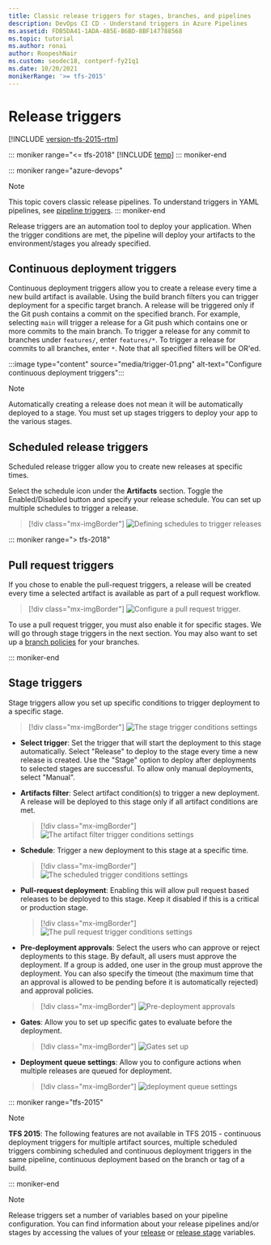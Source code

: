 ```yaml
---
title: Classic release triggers for stages, branches, and pipelines
description: DevOps CI CD - Understand triggers in Azure Pipelines
ms.assetid: FDB5DA41-1ADA-485E-86BD-8BF147788568
ms.topic: tutorial
ms.author: ronai
author: RoopeshNair
ms.custom: seodec18, contperf-fy21q1
ms.date: 10/20/2021
monikerRange: '>= tfs-2015'
---
```


# Release triggers

[!INCLUDE [version-tfs-2015-rtm](../includes/version-tfs-2015-rtm.md)]

::: moniker range="<= tfs-2018"
[!INCLUDE [temp](../includes/concept-rename-note.md)]
::: moniker-end

::: moniker range="azure-devops"
> [!NOTE] 
> This topic covers classic release pipelines. To understand triggers in YAML pipelines, see [pipeline triggers](../build/triggers.md).
::: moniker-end

Release triggers are an automation tool to deploy your application. When the trigger conditions are met, the pipeline will deploy your artifacts to the environment/stages you already specified. 

<a id="release-triggers"></a>

## Continuous deployment triggers

Continuous deployment triggers allow you to create a release every time a new build artifact is available. Using the build branch filters you can trigger deployment for a specific target branch. A release will be triggered only if the Git push contains a commit on the specified branch. For example, selecting `main` will trigger a release for a Git push which contains one or more commits to the main branch. To trigger a release for any commit to branches under `features/`, enter `features/*`. To trigger a release for commits to all branches, enter `*`. Note that all specified filters will be OR'ed.

:::image type="content" source="media/trigger-01.png" alt-text="Configure continuous deployment triggers":::

> [!NOTE]
> Automatically creating a release does not mean it will be automatically deployed to a stage. You must set up stages triggers to deploy your app to the various stages.

<a id="scheduled-triggers"></a>

## Scheduled release triggers

Scheduled release trigger allow you to create new releases at specific times.

Select the schedule icon under the **Artifacts** section. Toggle the Enabled/Disabled button and specify your release schedule. You can set up multiple schedules to trigger a release.

> [!div class="mx-imgBorder"]
> ![Defining schedules to trigger releases](media/trigger-04.png)

::: moniker range="> tfs-2018"

<a id="prsettrigger"></a>

## Pull request triggers

If you chose to enable the pull-request triggers, a release will be created every time a selected artifact is available as part of a pull request workflow.

> [!div class="mx-imgBorder"]
> ![Configure a pull request trigger.](media/trigger-01a.png)

To use a pull request trigger, you must also enable it for specific stages. We will go through stage triggers in the next section. You may also want to set up a [branch policies](../../repos/git/pr-status-policy.md) for your branches.

::: moniker-end

<a id="env-triggers"></a>

## Stage triggers

Stage triggers allow you set up specific conditions to trigger deployment to a specific stage.

  > [!div class="mx-imgBorder"]
  > ![The stage trigger conditions settings](media/trigger-02a.png)

* **Select trigger**:
  Set the trigger that will start the deployment to this stage automatically. Select "Release" to deploy to the stage every time a new release is created. Use the "Stage" option to deploy after deployments to selected stages are successful. To allow only manual deployments, select "Manual".

* **Artifacts filter**:
  Select artifact condition(s) to trigger a new deployment. A release will be deployed to this stage only if all artifact conditions are met.

  > [!div class="mx-imgBorder"]
  > ![The artifact filter trigger conditions settings](media/trigger-02b.png)

  <a name="stage-scheduled-triggers"></a>

* **Schedule**:
  Trigger a new deployment to this stage at a specific time.

  > [!div class="mx-imgBorder"]
  > ![The scheduled trigger conditions settings](media/trigger-02.png)

<a name="prtrigger"></a>

* **Pull-request deployment**:
  Enabling this will allow pull request based releases to be deployed to this stage. Keep it disabled if this is a critical or production stage.

  > [!div class="mx-imgBorder"]
  > ![The pull request trigger conditions settings](media/trigger-02c.png)

* **Pre-deployment approvals**:
Select the users who can approve or reject deployments to this stage. By default, all users must approve the deployment. If a group is added, one user in the group must approve the deployment. You can also specify the timeout (the maximum time that an approval is allowed to be pending before it is automatically rejected) and approval policies.

  > [!div class="mx-imgBorder"]
  > ![Pre-deployment approvals](media/pre-deployment-approval.png)

* **Gates**:
Allow you to set up specific gates to evaluate before the deployment.

  > [!div class="mx-imgBorder"]
  > ![Gates set up](media/gates.png)

* **Deployment queue settings**:
Allow you to configure actions when multiple releases are queued for deployment.

  > [!div class="mx-imgBorder"]
  > ![deployment queue settings](media/deploy-queue.png)

::: moniker range="tfs-2015"

> [!NOTE]
> **TFS 2015**: The following features are not available in TFS 2015 - continuous deployment triggers for multiple artifact sources, multiple scheduled triggers combining scheduled and continuous deployment triggers in the same pipeline, continuous deployment based on the branch or tag of a build.

::: moniker-end

> [!NOTE]
> Release triggers set a number of variables based on your pipeline configuration. You can find information about your release pipelines and/or stages by accessing the values of your [release](./variables.md#default-variables---release) or [release stage](./variables#default-variables---release-stage) variables. 


